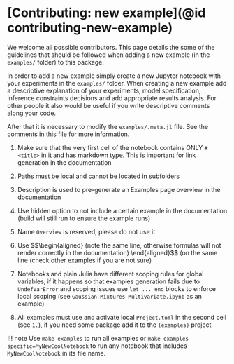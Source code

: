 # [Contributing: new example](@id contributing-new-example)

We welcome all possible contributors. This page details the some of the guidelines that should be followed when adding a new example (in the `examples/` folder) to this package.

In order to add a new example simply create a new Jupyter notebook with your experiments in the `examples/` folder. When creating a new example add a descriptive explanation of your experiments, model specification, inference constraints decisions and add appropriate results analysis. For other people it also would be useful if you write descriptive comments along your code.

After that it is necessary to modify the `examples/.meta.jl` file. See the comments in this file for more information.

1. Make sure that the very first cell of the notebook contains ONLY `# <title>` in it and has markdown type. This is important for link generation in the documentation
2. Paths must be local and cannot be located in subfolders
3. Description is used to pre-generate an Examples page overview in the documentation
4. Use hidden option to not include a certain example in the documentation (build will still run to ensure the example runs)
5. Name `Overview` is reserved, please do not use it
6. Use \$\$\begin{aligned} (note the same line, otherwise formulas will not render correctly in the documentation)
                   <latex formulas here>
                   \end{aligned}\$\$ (on the same line (check other examples if you are not sure)
7. Notebooks and plain Julia have different scoping rules for global variables, if it happens so that examples generation fails due to `UndefVarError` and scoping issues use `let ... end` blocks to enforce local scoping (see `Gaussian Mixtures Multivariate.ipynb` as an example)

8. All examples must use and activate local `Project.toml` in the second cell (see `1.`), if you need some package add it to the `(examples)` project

!!! note
    Use `make examples` to run all examples or `make examples specific=MyNewCoolNotebook` to run any notebook that includes `MyNewCoolNotebook` in its file name.